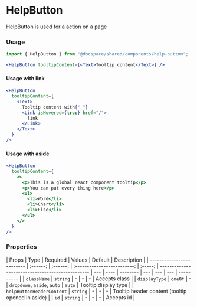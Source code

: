 # HelpButton

HelpButton is used for a action on a page

### Usage

```js
import { HelpButton } from "@docspace/shared/components/help-button";
```

```jsx
<HelpButton tooltipContent={<Text>Tooltip content</Text>} />
```

#### Usage with link

```jsx
<HelpButton
  tooltipContent={
    <Text>
      Tooltip content with{" "}
      <Link isHovered={true} href="/">
        link
      </Link>
    </Text>
  }
/>
```

#### Usage with aside

```jsx
<HelpButton
  tooltipContent={
    <>
      <p>This is a global react component tooltip</p>
      <p>You can put every thing here</p>
      <ul>
        <li>Word</li>
        <li>Chart</li>
        <li>Else</li>
      </ul>
    </>
  }
/>
```

### Properties

| Props                     |   Type   | Required |           Values            | Default | Description                                      |
| ------------------------- | :------: | :------: | :-------------------------: | :-----: | ------------------------------------------------ | --- | ---- | -------- | --- | --- | --- | ---------- |
| `className`               | `string` |    -     |              -              |    -    | Accepts class                                    |
| `displayType`             | `oneOf`  |    -     | `dropdown`, `aside`, `auto` | `auto`  | Tooltip display type                             |
| `helpButtonHeaderContent` | `string` |    -     |              -              |    -    | Tooltip header content (tooltip opened in aside) |     | `id` | `string` | -   | -   | -   | Accepts id |
